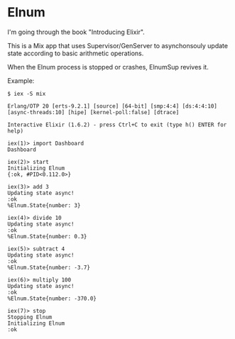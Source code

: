 # Elnum

I'm going through the book "Introducing Elixir".

This is a Mix app that uses Supervisor/GenServer to asynchonsouly update state according to basic arithmetic operations.

When the Elnum process is stopped or crashes, ElnumSup revives it.

Example:

```
$ iex -S mix

Erlang/OTP 20 [erts-9.2.1] [source] [64-bit] [smp:4:4] [ds:4:4:10] [async-threads:10] [hipe] [kernel-poll:false] [dtrace]

Interactive Elixir (1.6.2) - press Ctrl+C to exit (type h() ENTER for help)

iex(1)> import Dashboard
Dashboard

iex(2)> start
Initializing Elnum
{:ok, #PID<0.112.0>}

iex(3)> add 3
Updating state async!
:ok
%Elnum.State{number: 3}

iex(4)> divide 10
Updating state async!
:ok
%Elnum.State{number: 0.3}

iex(5)> subtract 4
Updating state async!
:ok
%Elnum.State{number: -3.7}

iex(6)> multiply 100
Updating state async!
:ok
%Elnum.State{number: -370.0}

iex(7)> stop
Stopping Elnum
Initializing Elnum
:ok
```
